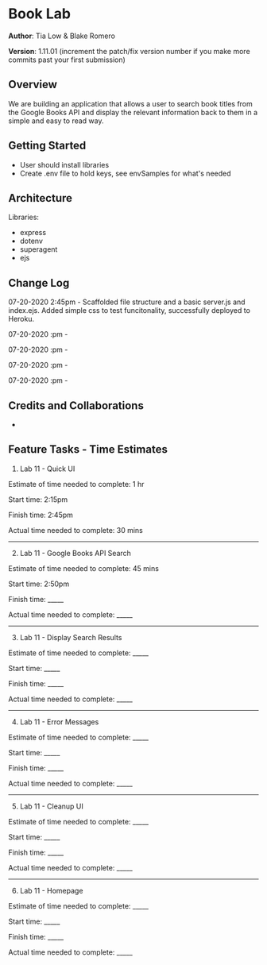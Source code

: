 # Book Lab

**Author**: Tia Low & Blake Romero

**Version**: 1.11.01 (increment the patch/fix version number if you make more commits past your first submission)

## Overview
We are building an application that allows a user to search book titles from the Google Books API and display the relevant information back to them in a simple and easy to read way. 

## Getting Started
- User should install libraries
- Create .env file to hold keys, see envSamples for what's needed

## Architecture
Libraries:
  - express
  - dotenv
  - superagent
  - ejs

## Change Log
 <!-- Use this area to document the iterative changes made to your application as each feature is successfully implemented. Use time stamps. Here's an examples: -->

07-20-2020 2:45pm - Scaffolded file structure and a basic server.js and index.ejs. Added simple css to test funcitonality, successfully deployed to Heroku. 

07-20-2020 :pm - 

07-20-2020 :pm - 

07-20-2020 :pm - 

07-20-2020 :pm - 



## Credits and Collaborations
- 


## Feature Tasks - Time Estimates

1. Lab 11 - Quick UI

Estimate of time needed to complete: 1 hr

Start time: 2:15pm

Finish time: 2:45pm

Actual time needed to complete: 30 mins
<hr>


2. Lab 11 - Google Books API Search

Estimate of time needed to complete: 45 mins

Start time: 2:50pm

Finish time: _____

Actual time needed to complete: _____
<hr>


3. Lab 11 - Display Search Results

Estimate of time needed to complete: _____

Start time: _____

Finish time: _____

Actual time needed to complete: _____
<hr>


4. Lab 11 - Error Messages

Estimate of time needed to complete: _____

Start time: _____

Finish time: _____

Actual time needed to complete: _____
<hr>


5. Lab 11 - Cleanup UI

Estimate of time needed to complete: _____

Start time: _____

Finish time: _____

Actual time needed to complete: _____
<hr>


6. Lab 11 - Homepage

Estimate of time needed to complete: _____

Start time: _____

Finish time: _____

Actual time needed to complete: _____



